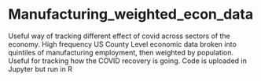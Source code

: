 # Manufacturing_weighted_econ_data
Useful way of tracking different effect of covid across sectors of the economy.
High frequency US County Level economic data broken into quintiles of manufacturing employment, then weighted by population.
Useful for tracking how the COVID recovery is going.
Code is uploaded in Jupyter but run in R
